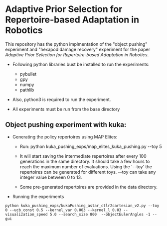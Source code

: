 # Adaptive Prior Selection for Repertoire-based Adaptation in Robotics

This repository has the python implmentation of the "object pushing" experiment and "hexapod damage recovery" experiment for the paper *Adaptive Prior Selection for Repertoire-based Adaptation in Robotics*.

* Following python libraries bust be installed to run the experiments:

    * pybullet
    * gpy
    * numpy
    * pathlib

* Also, python3 is required to run the experiment.
* All experiments must be run from the base directory 

## Object pushing experiment with kuka:

* Generating the policy repertoires using MAP Elites:

    * Run: python kuka_pushing_exps/map_elites_kuka_pushing.py --toy 5

    * It will start saving the intermediate repertoires after every 100 generations in the same directory. It should take a few hours to reach the maximum number of evaluations. Using the '--toy' the repertoires can be generated for different toys.
--toy can take any integer value between 0 to 13.

    * Some pre-generated repertoires are provided in the data directory.

* Running the experiments

```python kuka_pushing_exps/kukaPushing_astar_ctlr2cartesian_v2.py --toy 0 --ucb_const 0.5 --kernel_var 0.003 --kernel_l 0.03 --visualization_speed 5.0 --search_size 800  --objectEulerAngles -1 --gui```
